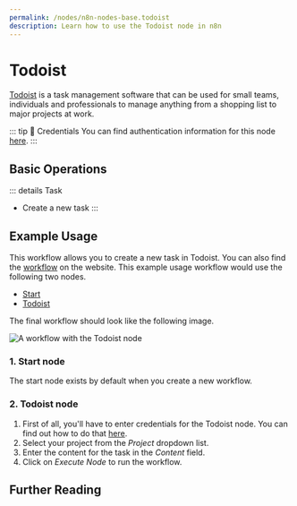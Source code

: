 ```yaml
---
permalink: /nodes/n8n-nodes-base.todoist
description: Learn how to use the Todoist node in n8n
---
```


# Todoist

[Todoist](https://todoist.com/) is a task management software that can be used for small teams, individuals and professionals to manage anything from a shopping list to major projects at work.

::: tip 🔑 Credentials
You can find authentication information for this node [here](../../../credentials/Todoist/README.md).
:::

## Basic Operations

::: details Task
- Create a new task
:::


## Example Usage

This workflow allows you to create a new task in Todoist. You can also find the [workflow](https://n8n.io/workflows/481) on the website. This example usage workflow would use the following two nodes.
- [Start](../../core-nodes/Start/README.md)
- [Todoist]()

The final workflow should look like the following image.

![A workflow with the Todoist node](./workflow.png)

### 1. Start node

The start node exists by default when you create a new workflow.

### 2. Todoist node

1. First of all, you'll have to enter credentials for the Todoist node. You can find out how to do that [here](../../../credentials/Todoist/README.md).
2. Select your project from the *Project* dropdown list.
3. Enter the content for the task in the *Content* field.
4. Click on *Execute Node* to run the workflow.

## Further Reading

<FurtherReadingBlog node="Todoist" />
